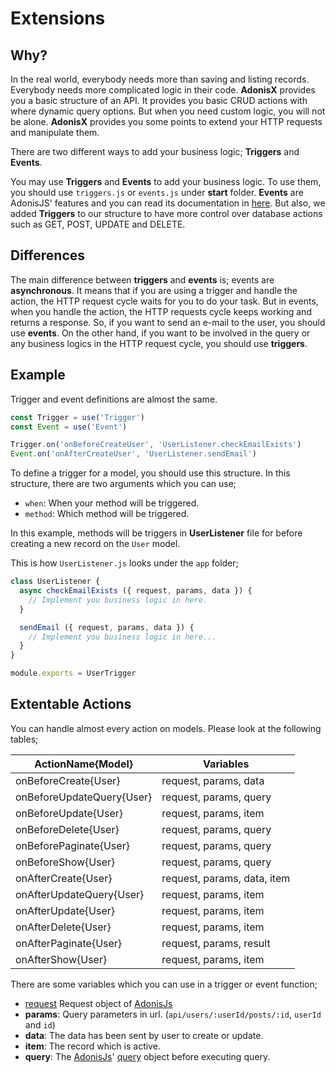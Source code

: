 # Extensions

## Why?

In the real world, everybody needs more than saving and listing records. Everybody needs more complicated logic in their code. **AdonisX** provides you a basic structure of an API. It provides you basic CRUD actions with where dynamic query options. But when you need custom logic, you will not be alone. **AdonisX** provides you some points to extend your HTTP requests and manipulate them. 

There are two different ways to add your business logic; **Triggers** and **Events**.

You may use **Triggers** and **Events** to add your business logic. To use them, you should use `triggers.js` or `events.js` under **start** folder. **Events** are AdonisJS' features and you can read its documentation in [here](https://adonisjs.com/docs/4.1/events). But also, we added **Triggers** to our structure to have more control over database actions such as GET, POST, UPDATE and DELETE.

## Differences

The main difference between **triggers** and **events** is; events are **asynchronous**. It means that if you are using a trigger and handle the action, the HTTP request cycle waits for you to do your task. But in events, when you handle the action, the HTTP requests cycle keeps working and returns a response. So, if you want to send an e-mail to the user, you should use **events**. On the other hand, if you want to be involved in the query or any business logics in the HTTP request cycle, you should use **triggers**.

## Example

Trigger and event definitions are almost the same.

```js
const Trigger = use('Trigger')
const Event = use('Event')

Trigger.on('onBeforeCreateUser', 'UserListener.checkEmailExists')
Event.on('onAfterCreateUser', 'UserListener.sendEmail')
```

To define a trigger for a model, you should use this structure. In this structure, there are two arguments which you can use;

- `when`: When your method will be triggered.
- `method`: Which method will be triggered.

In this example, methods will be triggers in **UserListener** file for before creating a new record on the `User` model.

This is how `UserListener.js` looks under the `app` folder;

```js
class UserListener {
  async checkEmailExists ({ request, params, data }) {
    // Implement you business logic in here.
  }

  sendEmail ({ request, params, data }) {
    // Implement you business logic in here...
  }
}

module.exports = UserTrigger
```

## Extentable Actions

You can handle almost every action on models. Please look at the following tables;

| ActionName{Model}         | Variables                    |
|---------------------------|------------------------------|
| onBeforeCreate{User}      | request, params, data        |
| onBeforeUpdateQuery{User} | request, params, query       |
| onBeforeUpdate{User}      | request, params, item        |
| onBeforeDelete{User}      | request, params, query       |
| onBeforePaginate{User}    | request, params, query       |
| onBeforeShow{User}        | request, params, query       |
| onAfterCreate{User}       | request, params, data, item  |
| onAfterUpdateQuery{User}  | request, params, item        |
| onAfterUpdate{User}       | request, params, item        |
| onAfterDelete{User}       | request, params, item        |
| onAfterPaginate{User}     | request, params, result      |
| onAfterShow{User}         | request, params, item        |

There are some variables which you can use in a trigger or event function;

- [request](https://adonisjs.com/docs/4.1/request) Request object of [AdonisJs](https://adonisjs.com)
- **params**: Query parameters in url. (`api/users/:userId/posts/:id`, `userId` and `id`)
- **data**: The data has been sent by user to create or update.
- **item**: The record which is active.
- **query**: The [AdonisJs](https://adonisjs.com)' [query](https://adonisjs.com/docs/4.1/lucid#_query_builder) object before executing query.